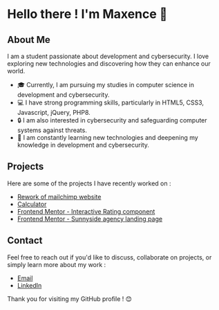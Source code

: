 # Hello there ! I'm Maxence 👋

## About Me
I am a student passionate about development and cybersecurity. I love exploring new technologies and discovering how they can enhance our world.

- 🎓 Currently, I am pursuing my studies in computer science in development and cybersecurity.
- 💻 I have strong programming skills, particularly in HTML5, CSS3, Javascript, jQuery, PHP8.
- 🔒 I am also interested in cybersecurity and safeguarding computer systems against threats.
- 🌱 I am constantly learning new technologies and deepening my knowledge in development and cybersecurity.

## Projects
Here are some of the projects I have recently worked on :

- [Rework of mailchimp website](https://github.com/M4XAW/mailchimp.com)
- [Calculator](https://github.com/M4XAW/Calculator)
- [Frontend Mentor - Interactive Rating component](https://github.com/M4XAW/Interactive-Rating-component)
- [Frontend Mentor - Sunnyside agency landing page](https://github.com/M4XAW/Sunnyside-agency-landing-page)

## Contact
Feel free to reach out if you'd like to discuss, collaborate on projects, or simply learn more about my work :

- [Email](mailto:m.picault@ecole-ipssi.net)
- [LinkedIn](https://www.linkedin.com/in/maxence-picault-5b9280266)

Thank you for visiting my GitHub profile ! 😊
